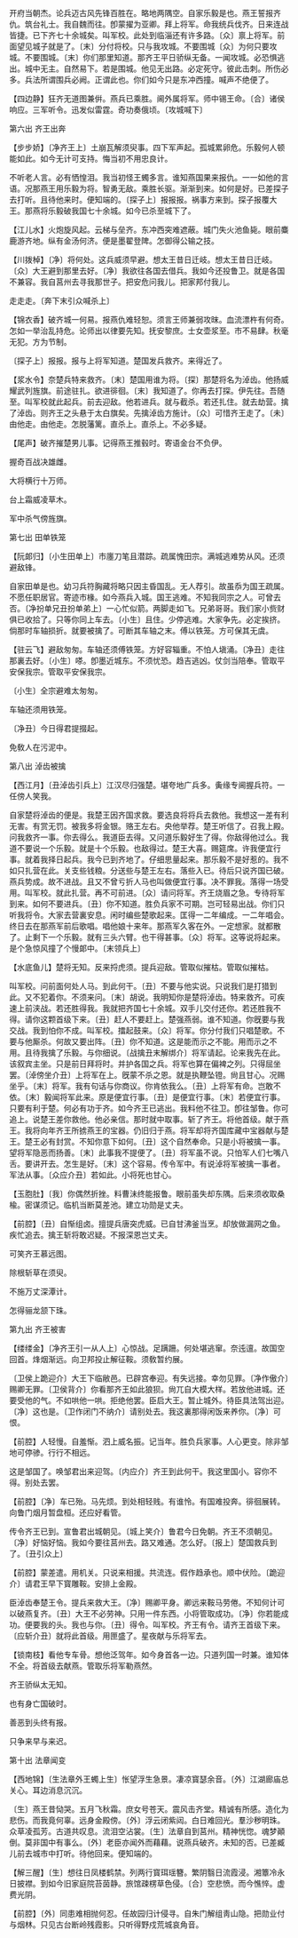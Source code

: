 <!-- { "loadSidebar": true } -->
开府当朝杰。论兵迈古风先锋百胜在。略地两隅空。自家乐毅是也。燕王誓报齐仇。筑台礼士。我自魏而往。卽蒙擢为亚卿。拜上将军。命我统兵伐齐。日来连战皆捷。已下齐七十余城矣。叫军校。此处到临淄还有许多路。〔众〕禀上将军。前面望见城子就是了。〔末〕分付将校。只与我攻城。不要围城〔众〕为何只要攻城。不要围城。〔末〕你们那里知道。那齐王平日骄纵无备。一闻攻城。必恐惧逃出。城中无主。自然易下。若是围城。他见无出路。必定死守。彼此击刺。所伤必多。兵法所谓围兵必阙。正谓此也。你们如今只是东冲西撞。喊声不绝便了。 

【四边静】狂齐无道图兼倂。燕兵已乘胜。阃外属将军。师中锡王命。〔合〕诸侯响应。三军听令。迅发似雷霆。奇功奏俄顷。〔攻城喊下〕 

第六出
齐王出奔

【步步娇】〔净齐王上〕土崩瓦解须臾事。四下军声起。孤城累卵危。乐毅何人顿能如此。如今无计可支持。悔当初不用忠良计。

不听老人言。必有恓惶泪。我当初怪王蠋多言。谁知燕国果来报仇。一一如他的言语。况那燕王用乐毅为将。智勇无敌。乘胜长驱。渐渐到来。如何是好。已差探子去打听。且待他来时。便知端的。〔探子上〕报报报。祸事方来到。探子报覆大王。那燕将乐毅破我国七十余城。如今已杀至城下了。 

【江儿水】火炮旋风起。云梯与垒齐。东冲西突难遮蔽。城门失火池鱼毙。眼前麋鹿游齐地。纵有金汤何济。便是墨翟登陴。怎御得公输之技。

【川拨棹】〔净〕将何处。这兵威须早避。想太王昔日迁岐。想太王昔日迁岐。〔众〕大王避到那里去好。〔净〕我欲往各国去借兵。我如今还投鲁卫。就是各国不兼容。我自莒州去寻我那世子。把安危问我儿。把家邦付我儿。

走走走。〔奔下末引众喊杀上〕 

【锦衣香】破齐城一何易。报燕仇难轻恕。须言王师兼弱攻昩。血流漂杵有何奇。怎如一举治乱持危。论师出以律要先知。抚安黎庶。士女壶浆至。市不易肆。秋毫无犯。方为节制。

〔探子上〕报报。报与上将军知道。楚国发兵救齐。来得近了。 

【浆水令】奈楚兵特来救齐。〔末〕楚国用谁为将。〔探〕那楚将名为淖齿。他扬威耀武列旌旗。前途驻扎。欲进徘徊。〔末〕我知道了。你再去打探。伊先往。吾随至。叫军校就此起兵。前去迎敌。他若进兵。就与截杀。若还扎住。就去劫营。擒了淖齿。则齐王之头悬于太白旗矣。先擒淖齿方施计。〔众〕可惜齐王走了。〔未〕由他走。由他走。怎脱藩篱。直杀上。直杀上。不必多疑。

【尾声】破齐摧楚男儿事。记得燕王推毂时。寄语金台不负伊。

握奇百战决雄雌。

大将横行十万师。

台上霜威凌草木。

军中杀气傍旌旗。 

第七出
田单铁笼

【阮郞归】〔小生田单上〕市廛刀笔且潜踪。疏属愧田宗。满城逃难势从风。还须避敌锋。

自家田单是也。幼习兵符胸藏将略只因主昏国乱。无人荐引。故虽忝为国王疏属。不愿任职居官。寄迹市椽。如今燕兵入城。国王逃难。不知我同宗之人。可曾去否。〔净扮单兄丑扮单弟上〕一心忙似箭。两脚走如飞。兄弟哥哥。我们家小赀财俱已收拾了。只等你同上车去。〔小生〕且住。少停逃难。大家争先。必定挨挤。倘那时车轴损折。就要被擒了。可断其车轴之末。傅以铁笼。方可保其无虞。 

【驻云飞】避敌匆匆。车轴还须傅铁笼。方好容辎重。不怕人塡涌。〔净丑〕走往那裏去好。〔小生〕嗏。卽墨近城东。不须忧恐。趋吉逃凶。仗剑当陪奉。管取平安保我宗。管取平安保我宗。

〔小生〕全宗避难太匆匆。

车轴还须用铁笼。

〔净丑〕今日得君提掇起。

免敎人在污泥中。 

第八出
淖齿被擒

【西江月】〔丑淖齿引兵上〕江汉尽归强楚。堪夸地广兵多。夤缘专阃握兵符。一任傍人笑我。

自家楚将淖齿的便是。我楚王因齐国求救。要选良将将兵去救他。我想这一差有利无害。有赏无罚。被我多将金银。赂王左右。央他举荐。楚王听信了。召我上殿。问我救齐一事。你去得么。我道臣去得。又问道乐毅好生了得。你敌得他过么。我道不要说一个乐毅。就是十个乐毅。也敌得过。楚王大喜。赐筵席。许我便宜行事。就着我择日起兵。我今已到齐地了。仔细思量起来。那乐毅不是好惹的。我不如只扎营在此。关支些钱粮。分送些与楚王左右。落些入已。待后只说齐国已破。燕兵势成。故不进战。且又不曾亏折人马也叫做便宜行事。决不罪我。落得一场受用。叫军校。就此扎营。再不可前进。〔众〕请问将军。齐王烧眉之急。专待将军到来。如何不要进兵。〔丑〕你不知道。胜负兵家不可期。岂可轻易出战。你们只听我将令。大家去营裏安息。闲时编些楚歌起来。匡得一二年编成。一二年唱会。终日去在那燕军前后歌唱。唱他娘十来年。那燕军久客在外。一定想家。就都散了。止剩下一个乐毅。就有三头六臂。也干得甚事。〔众〕将军。这等说将起来。是个急惊风撞了个慢郞中。〔末领兵上〕 

【水底鱼儿】楚将无知。反来捋虎须。提兵迎敌。管取似摧枯。管取似摧枯。

叫军校。问前面何处人马。到此何干。〔丑〕不要与他实说。只说我们是打猎到此。又不犯着你。不须来问。〔末〕胡说。我明知你是楚将淖齿。特来救齐。可疾速上前浃战。若还胜得我。我就把齐国七十余城。双手儿交付还你。若还胜我不得。请你这颗首级下来。〔丑〕赶人不要赶上。楚强燕弱。谁不知道。你旣要与我交战。我到怕你不成。叫军校。擂起鼓来。〔众〕将军。你分付我们只唱楚歌。不要与他厮杀。何故又要出阵。〔丑〕你不知道。这是能而示之不能。用而示之不用。且待我擒了乐毅。与你细说。〔战擒丑末解绑介〕将军请起。论来我先在此。该叙宾主坐。只是前日拜将时。并护各国之兵。将军也算在偏裨之列。只得屈坐罢。〔淖傍坐介丑〕上将军在上。旣蒙不杀之恩。就是执鞭坠镫。尙且甘心。况赐坐乎。〔末〕将军。我有句话与你商议。你肯依我么。〔丑〕上将军有命。岂敢不依。〔末〕毅闻将军此来。原是便宜行事。〔丑〕是便宜行事。〔末〕若便宜行事。只要有利于楚。何必有功于齐。如今齐王已逃出。我料他不往卫。卽往邹鲁。你可追上。说楚王差你救他。他必亲信。那时就中取事。斩了齐王。将他首级。献于燕王。我将向年齐王所掳燕王的宝器。仍旧归于燕。将军却将齐国库藏中宝器献与楚王。楚王必有封赏。不知你意下如何。〔丑〕这个自然奉命。只是小将被擒一事。望将军隐恶而扬善。〔末〕此事我不提便了。〔丑〕将军虽不说。只怕军人们七嘴八舌。要讲开去。怎生是好。〔末〕这个容易。传令军中。有说淖将军被擒一事者。军法从事。〔众应介丑〕若如此。小将死也甘心。 

【玉胞肚】〔我〕你偶然折挫。料曹沬终能报鲁。眼前虽失却东隅。后来须收取桑楡。密谋须记。临机当断莫差池。建立功勋是丈夫。

【前腔】〔丑〕自惭组卤。擅提兵唐突虎威。已自甘沸釜当烹。却放做漏网之鱼。疾忙追去。擒王斩将敢迟疑。不报深恩岂丈夫。

可笑齐王慕远图。

除根斩草在须臾。

不施万丈深潭计。

怎得骊龙颔下珠。 

第九出
齐王被害

【缕缕金】〔净齐王引一从人上〕心惊战。足蹒跚。何处堪逃窜。奈迍邅。故国空回首。烽烟渐远。向卫邦投止解征鞍。须敎暂约展。

〔卫侯上跪迎介〕大王下临敝邑。已辟宫奉迎。有失远接。幸勿见罪。〔净作傲介〕赐卿无罪。〔卫侯背介〕你看那齐王如此狼狈。尙兀自大模大样。若放他进城。还要受他的气。不如哄他一哄。拒绝他罢。臣启大王。暂止城外。待臣具法驾出迎。〔净〕这也是。〔卫作闭门不纳介〕请别处去。我这裏那得闲饭来养你。〔净〕可恨。 

【前腔】人轻慢。自羞惭。泗上威名振。记当年。胜负兵家事。人心更变。除非邹地可停骖。行行不相远。

这是邹国了。唤邹君出来迎驾。〔内应介〕齐王到此何干。我这里国小。容你不得。别处去罢。 

【前腔】〔净〕车已殆。马先烦。到处相轻贱。有谁怜。有国难投奔。徘徊展转。向鲁门烟月暂盘桓。还应好看管。

传令齐王已到。宣鲁君出城朝见。〔城上笑介〕鲁君今日免朝。齐王不须朝见。〔净〕好恼好恼。我如今要往莒州去。路又难通。怎么好。〔报上〕楚国救兵到了。〔丑引众上〕 

【前腔】蒙差遣。用机关。只说来相援。共流连。假作趋承也。顺中伏险。〔跪迎介〕请君王早下寳雕鞍。安排上金殿。

臣淖齿奉楚王令。提兵来救大王。〔净〕赐卿平身。卿远来鞍马劳倦。不知何计可以破燕复齐。〔丑〕大王不必劳神。只用一件东西。小将管取成功。〔净〕你若能成功。便要我的头。我也与你。〔丑〕得令。叫军校。齐王有令。请齐王首级下来。〔应斩介丑〕就将此首级。用匣盛了。星夜献与乐将军去。 

【锁南枝】看他专车骨。想他泛驾年。如今身首各一边。只道列国一时兼。谁知体不全。将首级去献燕。管取乐将军勒燕然。

齐王骄纵太无知。

也有身亡国破时。

善恶到头终有报。

只争来早与来迟。 

第十出
法章闻变

【西地锦】〔生法章外王蠋上生〕怅望浮生急景。凄凉寳瑟余音。〔外〕江湖廊庙总关心。耳边消息沉沉。

〔生〕燕王昔恸哭。五月飞秋霜。庶女号苍天。震风击齐堂。精诚有所感。造化为悲伤。而我竟何辜。远身金殿傍。〔外〕浮云闭紫闼。白日难回光。羣沙秽明珠。众草凌孤芳。古道共叹息。流泪空沾裳。〔生〕法章自到莒州。精神恍惚。魂梦顚倒。莫非国中有事么。〔外〕老臣亦闻外而藉藉。说燕兵破齐。未知的否。已差臧儿前去城市中打听。待他回来。便知端的。 

【解三醒】〔生〕想往日凤楼鹤禁。列两行寳珥瑶簪。繁阴翳日流霞浸。湘簟冷永日披襟。到如今旧家庭院苔茵静。旅馆疎楞草色侵。〔合〕空悲愤。而今憔悴。虚费光阴。

【前腔】〔外〕同患难相抛何忍。任故园归计侵寻。自朱门解组靑山隐。把勋业付与烟林。只见古台断岭残霞影。只听得野戍荒城哀角音。

